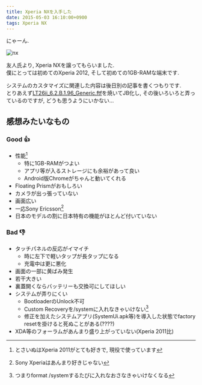 ```yaml
---
title: Xperia NXを入手した
date: 2015-05-03 16:10:00+0900
tags: Xperia NX
---
```


にゃーん.

![nx](https://lh3.googleusercontent.com/-vip6wdL84yo/VUW31gXn66I/AAAAAAAAEMs/vGyggxgfsgo/s640/IMG_2771.JPG)

友人氏より, Xperia NXを譲ってもらいました.  
僕にとっては初めてのXperia 2012, そして初めての1GB-RAMな端末です.

システムのカスタマイズに関連した内容は後日別の記事を書くつもりです.  
とりあえず[LT26ii\_6.2.B.1.96\_Generic.ftf](https://docs.google.com/file/d/0B-Eeawe_SEpJc0MwRkpxZlFEcnc/edit)を焼いてJB化し, その後いろいろと弄っているのですが, どうも思うようにいかない...

## 感想みたいなもの

### Good :+1:

* 性能[^1]
    * 特に1GB-RAMがつよい
    * アプリ等が入るストレージにも余裕があって良い
    * Android版Chromeがちゃんと動いてくれる
* Floating Prismがおもしろい
* カメラが出っ張っていない
* 画面広い
* 一応Sony Ericsson[^2]
* 日本のモデルの割に日本特有の機能がほとんど付いていない

[^1]: とさいぬはXperia 2011がとても好きで, 現役で使っています
[^2]: Sony Xperiaはあんまり好きじゃない

### Bad :-1:

* タッチパネルの反応がイマイチ
    * 時に左下で軽いタップが長タップになる
    * 充電中は更に悪化
* 画面の一部に黄ばみ発生
* 若干大きい
* 裏蓋開くならバッテリーも交換可にしてほしい
* システムが弄りにくい
    * BootloaderのUnlock不可
    * Custom Recoveryを/systemに入れなきゃいけない[^3]
    * 修正を加えたシステムアプリ(SystemUi.apk等)を導入した状態でfactory resetを掛けると死ぬことがある(????)
* XDA等のフォーラムがあんまり盛り上がっていない(Xperia 2011比)

[^3]: つまりformat /systemするたびに入れなおさなきゃいけなくなる
